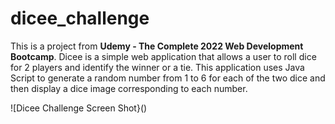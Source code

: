 # dicee_challenge

This is a project from <b>Udemy - The Complete 2022 Web Development Bootcamp</b>.  Dicee is a simple web application that allows a user to roll dice for 2 players
and identify the winner or a tie.  This application uses Java Script to generate a random number from 1 to 6 for each of the two dice and then display a dice image
corresponding to each number.

![Dicee Challenge Screen Shot}()
